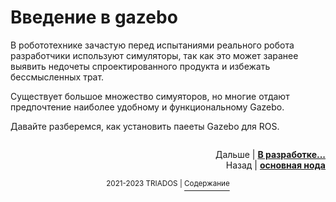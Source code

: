 # Введение в gazebo

В робототехнике зачастую перед испытаниями реального робота разработчики используют симуляторы, так как это может заранее выявить недочеты спроектированного продукта и избежать бессмысленных трат.

Существует большое множество симуяторов, но многие отдают предпочтение наиболее удобному и функциональному Gazebo.

Давайте разберемся, как установить паееты Gazebo для ROS.

```bash
```

<p align="right">Дальше | <b><a href="">В разработке...</a></b>
<br/>
Назад | <b><a href="main_node.md">основная нода</a></b></p>

<p align="center"><sup>2021-2023 TRIADOS | </sup><a href="../README.md#содержание"><sup>Содержание</sup></a></p>
